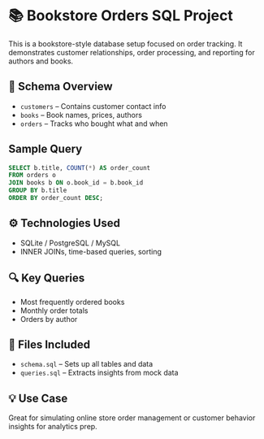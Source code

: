 # 📚 Bookstore Orders SQL Project

This is a bookstore-style database setup focused on order tracking. It demonstrates customer relationships, order processing, and reporting for authors and books.

## 📂 Schema Overview

- `customers` – Contains customer contact info
- `books` – Book names, prices, authors
- `orders` – Tracks who bought what and when

## Sample Query
```sql
SELECT b.title, COUNT(*) AS order_count
FROM orders o
JOIN books b ON o.book_id = b.book_id
GROUP BY b.title
ORDER BY order_count DESC;
```

## ⚙️ Technologies Used

- SQLite / PostgreSQL / MySQL
- INNER JOINs, time-based queries, sorting

## 🔍 Key Queries

- Most frequently ordered books
- Monthly order totals
- Orders by author

## 📄 Files Included

- `schema.sql` – Sets up all tables and data
- `queries.sql` – Extracts insights from mock data

## 💡 Use Case

Great for simulating online store order management or customer behavior insights for analytics prep.
